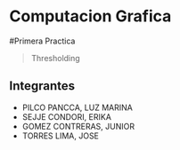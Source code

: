 # Computacion Grafica

#Primera Practica 

>Thresholding

## Integrantes

* PILCO PANCCA, LUZ MARINA
* SEJJE CONDORI, ERIKA
* GOMEZ CONTRERAS, JUNIOR
* TORRES LIMA, JOSE 
	
